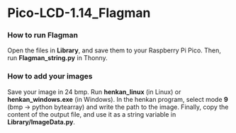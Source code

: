 # Pico-LCD-1.14_Flagman
### How to run Flagman
Open the files in **Library**, and save them to your Raspberry Pi Pico.
Then, run **Flagman_string.py** in Thonny.

### How to add your images
Save your image in 24 bmp. Run **henkan_linux** (in Linux) or **henkan_windows.exe** (in Windows). In the henkan program, select mode **9** (bmp -> python bytearray) and write the path to the image. Finally, copy the content of the output file, and use it as a string variable in **Library/ImageData.py**.